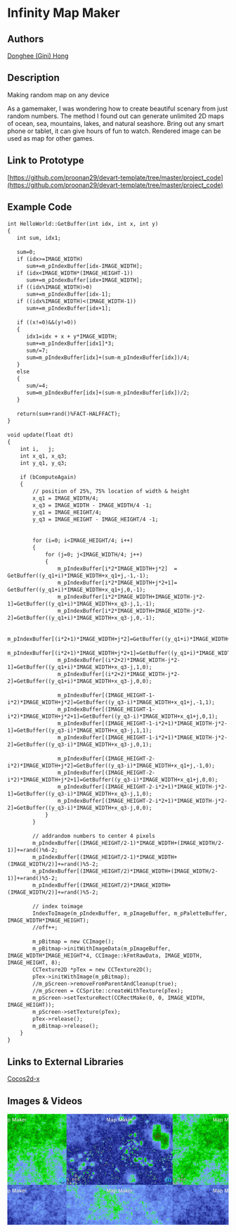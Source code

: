# Infinity Map Maker

## Authors
[Donghee (Gini) Hong](https://github.com/proonan29)

## Description
Making random map on any device

As a gamemaker, I was wondering how to create beautiful scenary from just random numbers. The method I found out can generate unlimited 2D maps of ocean, sea, mountains, lakes, and natural seashore. Bring out any smart phone or tablet, it can give hours of fun to watch. Rendered image can be used as map for other games.

## Link to Prototype
[https://github.com/proonan29/devart-template/tree/master/project_code](https://github.com/proonan29/devart-template/tree/master/project_code)

## Example Code
```
int HelloWorld::GetBuffer(int idx, int x, int y)
{
   int sum, idx1;

   sum=0;
   if (idx>=IMAGE_WIDTH)
      sum+=m_pIndexBuffer[idx-IMAGE_WIDTH];
   if (idx<IMAGE_WIDTH*(IMAGE_HEIGHT-1))
      sum+=m_pIndexBuffer[idx+IMAGE_WIDTH];
   if ((idx%IMAGE_WIDTH)>0)
      sum+=m_pIndexBuffer[idx-1];
   if ((idx%IMAGE_WIDTH)<(IMAGE_WIDTH-1))
      sum+=m_pIndexBuffer[idx+1];

   if ((x!=0)&&(y!=0))
   {
      idx1=idx + x + y*IMAGE_WIDTH;
      sum+=m_pIndexBuffer[idx1]*3;
      sum/=7;
      sum=m_pIndexBuffer[idx]+(sum-m_pIndexBuffer[idx])/4;
   }
   else
   {
      sum/=4;
      sum=m_pIndexBuffer[idx]+(sum-m_pIndexBuffer[idx])/2;
   }

   return(sum+rand()%FACT-HALFFACT);
}

void update(float dt)
{
	int i,   j;
	int x_q1, x_q3;
	int y_q1, y_q3;

	if (bComputeAgain)
	{
		// position of 25%, 75% location of width & height
		x_q1 = IMAGE_WIDTH/4;
		x_q3 = IMAGE_WIDTH - IMAGE_WIDTH/4 -1;
		y_q1 = IMAGE_HEIGHT/4;
		y_q3 = IMAGE_HEIGHT - IMAGE_HEIGHT/4 -1;


		for (i=0; i<IMAGE_HEIGHT/4; i++)
		{
			for (j=0; j<IMAGE_WIDTH/4; j++)
			{
				m_pIndexBuffer[i*2*IMAGE_WIDTH+j*2]  = GetBuffer((y_q1+i)*IMAGE_WIDTH+x_q1+j,-1,-1);
				m_pIndexBuffer[i*2*IMAGE_WIDTH+j*2+1]= GetBuffer((y_q1+i)*IMAGE_WIDTH+x_q1+j,0,-1);
				m_pIndexBuffer[i*2*IMAGE_WIDTH+IMAGE_WIDTH-j*2-1]=GetBuffer((y_q1+i)*IMAGE_WIDTH+x_q3-j,1,-1);
				m_pIndexBuffer[i*2*IMAGE_WIDTH+IMAGE_WIDTH-j*2-2]=GetBuffer((y_q1+i)*IMAGE_WIDTH+x_q3-j,0,-1);

				m_pIndexBuffer[(i*2+1)*IMAGE_WIDTH+j*2]=GetBuffer((y_q1+i)*IMAGE_WIDTH+x_q1+j,-1,0);
				m_pIndexBuffer[(i*2+1)*IMAGE_WIDTH+j*2+1]=GetBuffer((y_q1+i)*IMAGE_WIDTH+x_q1+j,0,0);
				m_pIndexBuffer[(i*2+2)*IMAGE_WIDTH-j*2-1]=GetBuffer((y_q1+i)*IMAGE_WIDTH+x_q3-j,1,0);
				m_pIndexBuffer[(i*2+2)*IMAGE_WIDTH-j*2-2]=GetBuffer((y_q1+i)*IMAGE_WIDTH+x_q3-j,0,0);

				m_pIndexBuffer[(IMAGE_HEIGHT-1-i*2)*IMAGE_WIDTH+j*2]=GetBuffer((y_q3-i)*IMAGE_WIDTH+x_q1+j,-1,1);
				m_pIndexBuffer[(IMAGE_HEIGHT-1-i*2)*IMAGE_WIDTH+j*2+1]=GetBuffer((y_q3-i)*IMAGE_WIDTH+x_q1+j,0,1);
				m_pIndexBuffer[(IMAGE_HEIGHT-1-i*2+1)*IMAGE_WIDTH-j*2-1]=GetBuffer((y_q3-i)*IMAGE_WIDTH+x_q3-j,1,1);
				m_pIndexBuffer[(IMAGE_HEIGHT-1-i*2+1)*IMAGE_WIDTH-j*2-2]=GetBuffer((y_q3-i)*IMAGE_WIDTH+x_q3-j,0,1);

				m_pIndexBuffer[(IMAGE_HEIGHT-2-i*2)*IMAGE_WIDTH+j*2]=GetBuffer((y_q3-i)*IMAGE_WIDTH+x_q1+j,-1,0);
				m_pIndexBuffer[(IMAGE_HEIGHT-2-i*2)*IMAGE_WIDTH+j*2+1]=GetBuffer((y_q3-i)*IMAGE_WIDTH+x_q1+j,0,0);
				m_pIndexBuffer[(IMAGE_HEIGHT-2-i*2+1)*IMAGE_WIDTH-j*2-1]=GetBuffer((y_q3-i)*IMAGE_WIDTH+x_q3-j,1,0);
				m_pIndexBuffer[(IMAGE_HEIGHT-2-i*2+1)*IMAGE_WIDTH-j*2-2]=GetBuffer((y_q3-i)*IMAGE_WIDTH+x_q3-j,0,0);
			}
		}

		// addrandom numbers to center 4 pixels
		m_pIndexBuffer[(IMAGE_HEIGHT/2-1)*IMAGE_WIDTH+(IMAGE_WIDTH/2-1)]+=rand()%6-2;
		m_pIndexBuffer[(IMAGE_HEIGHT/2-1)*IMAGE_WIDTH+(IMAGE_WIDTH/2)]+=rand()%5-2;
		m_pIndexBuffer[(IMAGE_HEIGHT/2)*IMAGE_WIDTH+(IMAGE_WIDTH/2-1)]+=rand()%5-2;
		m_pIndexBuffer[(IMAGE_HEIGHT/2)*IMAGE_WIDTH+(IMAGE_WIDTH/2)]+=rand()%5-2;

		// index toimage
		IndexToImage(m_pIndexBuffer, m_pImageBuffer, m_pPaletteBuffer, IMAGE_WIDTH*IMAGE_HEIGHT);
		//off++;

		m_pBitmap = new CCImage();
		m_pBitmap->initWithImageData(m_pImageBuffer, IMAGE_WIDTH*IMAGE_HEIGHT*4, CCImage::kFmtRawData, IMAGE_WIDTH, IMAGE_HEIGHT, 8);
		CCTexture2D *pTex = new CCTexture2D();
		pTex->initWithImage(m_pBitmap);
		//m_pScreen->removeFromParentAndCleanup(true);
		//m_pScreen = CCSprite::createWithTexture(pTex);
		m_pScreen->setTextureRect(CCRectMake(0, 0, IMAGE_WIDTH, IMAGE_HEIGHT));
		m_pScreen->setTexture(pTex);
		pTex->release();
		m_pBitmap->release();
	}
}
```
## Links to External Libraries
[Cocos2d-x](http://www.cocos2d-x.org)

## Images & Videos
![Cover Image](project_images/mapmaker.png?raw=true "Cover Image")

